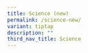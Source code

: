 ```yaml
---
title: Science (new)
permalink: /science-new/
variant: tiptap
description: ""
third_nav_title: Science
---
```

